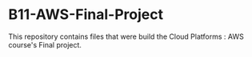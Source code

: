 # B11-AWS-Final-Project
This repository contains files that were build the Cloud Platforms : AWS course's Final project. 
